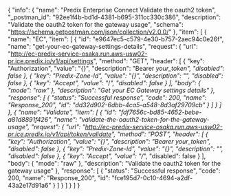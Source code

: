 {
  "info": {
    "name": "Predix Enterprise Connect Validate the oauth2 token",
    "_postman_id": "92ee1f4b-bd1d-4381-b695-311cc330c386",
    "description": "Validate the oauth2 token for the gateway usage",
    "schema": "https://schema.getpostman.com/json/collection/v2.0.0/"
  },
  "item": [
    {
      "name": "EC",
      "item": [
        {
          "id": "e9647ec5-c579-4e30-b757-2aec94c0e26f",
          "name": "get-your-ec-gateway-settings-details",
          "request": {
            "url": "http://ec-predix-service-osaka.run.aws-usw02-pr.ice.predix.io/v1/api/settings",
            "method": "GET",
            "header": [
              {
                "key": "Authorization",
                "value": "{}",
                "description": "Bearer *your_token",
                "disabled": false
              },
              {
                "key": "Predix-Zone-Id",
                "value": "{}",
                "description": "",
                "disabled": false
              },
              {
                "key": "Accept",
                "value": "*/*",
                "disabled": false
              }
            ],
            "body": {
              "mode": "raw"
            },
            "description": "Get your EC Gateway settings details"
          },
          "response": [
            {
              "status": "Successful response",
              "code": 200,
              "name": "Response_200",
              "id": "dd32d902-6dbb-4ca5-a548-8d3af29709cb"
            }
          ]
        }
      ]
    },
    {
      "name": "Validate",
      "item": [
        {
          "id": "fdf7656c-bd85-4652-bebe-a81d8891f426",
          "name": "validate-the-oauth2-token-for-the-gateway-usage",
          "request": {
            "url": "http://ec-predix-service-osaka.run.aws-usw02-pr.ice.predix.io/v1/api/token/validate",
            "method": "POST",
            "header": [
              {
                "key": "Authorization",
                "value": "{}",
                "description": "Bearer *your_token",
                "disabled": false
              },
              {
                "key": "Predix-Zone-Id",
                "value": "{}",
                "description": "",
                "disabled": false
              },
              {
                "key": "Accept",
                "value": "*/*",
                "disabled": false
              }
            ],
            "body": {
              "mode": "raw"
            },
            "description": "Validate the oauth2 token for the gateway usage"
          },
          "response": [
            {
              "status": "Successful response",
              "code": 200,
              "name": "Response_200",
              "id": "fce195d7-0c10-4694-a2df-43a2e17d91a6"
            }
          ]
        }
      ]
    }
  ]
}